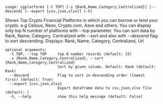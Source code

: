 ```
usage: cgplatforms [-t TOP] [-s {Rank,Name,Category,Centralized}] [--descend] [--export {csv,json,xlsx}] [-h]
```

Shows Top Crypto Financial Platforms in which you can borrow or lend your crypto. e.g Celsius, Nexo, Crypto.com, Aave and others. You can display
only top N number of platforms with --top parameter. You can sort data by Rank, Name, Category, Centralized with --sort and also with --descend flag
to sort descending. Displays: Rank, Name, Category, Centralized, Url

```
optional arguments:
  -t TOP, --top TOP     top N number records (default: 15)
  -s {Rank,Name,Category,Centralized}, --sort {Rank,Name,Category,Centralized}
                        Sort by given column. Default: Rank (default: Rank)
  --descend             Flag to sort in descending order (lowest first) (default: True)
  --export {csv,json,xlsx}
                        Export dataframe data to csv,json,xlsx file (default: )
  -h, --help            show this help message (default: False)
```
